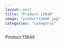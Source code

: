 ```yaml
---
layout: post
title: "Product 13640"
image: "product13640.jpg"
categories: "category1"
---
```

Product 13640
